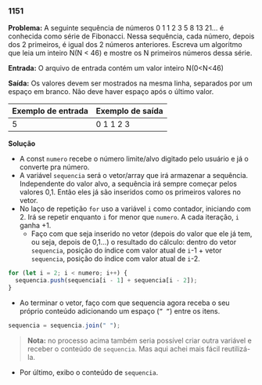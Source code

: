 ### 1151

**Problema:** A seguinte sequência de números 0 1 1 2 3 5 8 13 21… é conhecida como série de Fibonacci. Nessa sequência, cada número, depois dos 2 primeiros, é igual dos 2 números anteriores. Escreva um algoritmo que leia um inteiro N(N < 46) e mostre os N primeiros números dessa série.

**Entrada:** O arquivo de entrada contém um valor inteiro N(0<N<46)

**Saída:** Os valores devem ser mostrados na mesma linha, separados por um espaço em branco. Não deve haver espaço após o último valor.

| Exemplo de entrada | Exemplo de saída |
| --- | --- |
| 5 | 0 1 1 2 3 |

**Solução**

- A const `numero` recebe o número limite/alvo digitado pelo usuário e já o converte pra número.
- A variável `sequencia` será o vetor/array que irá armazenar a sequência. Independente do valor alvo, a sequência irá sempre começar pelos valores 0,1. Então eles já são inseridos como os primeiros valores no vetor.
- No laço de repetição `for` uso a variável `i` como contador, iniciando com 2. Irá se repetir enquanto `i` for menor que `numero`. A cada iteração, `i` ganha +1.
    - Faço com que seja inserido no vetor (depois do valor que ele já tem, ou seja, depois de 0,1…) o resultado do cálculo: dentro do vetor `sequencia`, posição do índice com valor atual de `i`-1 +  vetor `sequencia`, posição do índice com valor atual de `i`-2.

```jsx
for (let i = 2; i < numero; i++) {
  sequencia.push(sequencia[i - 1] + sequencia[i - 2]);
}
```

- Ao terminar o vetor, faço com que sequencia agora receba o seu próprio conteúdo adicionando um espaço (`” ”`) entre os itens.

```jsx
sequencia = sequencia.join(" ");
```

> **Nota:** no processo acima também seria possível criar outra variável e receber o conteúdo de `sequencia`. Mas aqui achei mais fácil reutilizá-la.

- Por último, exibo o conteúdo de `sequencia`.